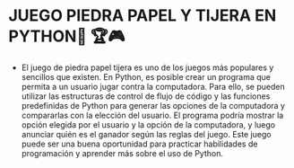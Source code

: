 # JUEGO PIEDRA PAPEL Y TIJERA EN PYTHON💛 🏆🎮





- El juego de piedra papel tijera es uno de los juegos más populares y sencillos que existen. En Python, es posible crear un programa que permita a un usuario jugar contra la computadora. Para ello, se pueden utilizar las estructuras de control de flujo de código y las funciones predefinidas de Python para generar las opciones de la computadora y compararlas con la elección del usuario. El programa podría mostrar la opción elegida por el usuario y la opción de la computadora, y luego anunciar quién es el ganador según las reglas del juego. Este juego puede ser una buena oportunidad para practicar habilidades de programación y aprender más sobre el uso de Python.
